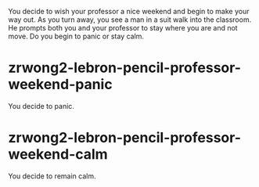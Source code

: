 You decide to wish your professor a nice weekend and begin to make your way out. As you turn away, you see a man in a suit walk into the classroom. He prompts both you and your professor to stay where you are and not move. Do you begin to panic or stay calm.
# zrwong2-lebron-pencil-professor-weekend-panic
You decide to panic.
# zrwong2-lebron-pencil-professor-weekend-calm
You decide to remain calm.

